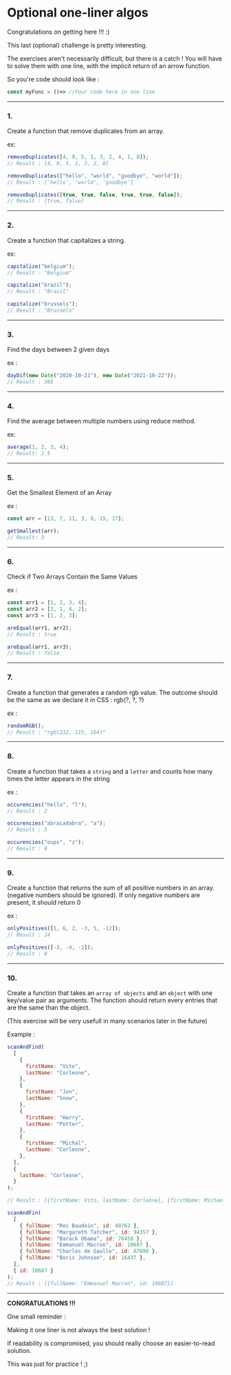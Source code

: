 # Optional one-liner algos

Congratulations on getting here !!! :)

This last (optional) challenge is pretty interesting.

The exercises aren't necessarily difficult, but there is a catch ! You will have to solve them with one line, with the implicit return of an arrow function.

So you're code should look like :

```js
const myFunc = ()=> //Your code here in one line
```

---

### 1.

Create a function that remove duplicates from an array.

ex:

```js
removeDuplicates([4, 9, 5, 1, 3, 2, 4, 1, 8]);
// Result : [4, 9, 5, 1, 3, 2, 8]

removeDuplicates(["hello", "world", "goodbye", "world"]);
// Result : ['hello', 'world', 'goodbye']

removeDuplicates([true, true, false, true, true, false]);
// Result : [true, false]
```

---

### 2.

Create a function that capitalizes a string.

ex:

```js
capitalize("belgium");
// Result : "Belgium"

capitalize("brazil");
// Result : "Brazil"

capitalize("brussels");
// Result : "Brussels"
```

---

### 3.

Find the days between 2 given days

ex :

```js
dayDif(new Date("2020-10-21"), new Date("2021-10-22"));
// Result : 366
```

---

### 4.

Find the average between multiple numbers using reduce method.

ex:

```js
average(1, 2, 3, 4);
// Result: 2.5
```

---

### 5.

Get the Smallest Element of an Array

ex :

```js
const arr = [13, 7, 11, 3, 9, 15, 17];

getSmallest(arr);
// Result: 3
```

---

### 6.

Check if Two Arrays Contain the Same Values

ex :

```js
const arr1 = [1, 2, 3, 4];
const arr2 = [3, 1, 4, 2];
const arr3 = [1, 2, 3];

areEqual(arr1, arr2);
// Result : true

areEqual(arr1, arr3);
// Result : false
```

---

### 7.

Create a function that generates a random rgb value. The outcome should be the same as we declare it in CSS : rgb(?, ?, ?)

ex :

```js
randomRGB();
// Result : "rgb(232, 115, 164)"
```

---

### 8.

Create a function that takes a `string` and a `letter` and counts how many times the letter appears in the string

ex :

```js
occurencies("hello", "l");
// Result : 2

occurencies("abracadabra", "a");
// Result : 5

occurencies("oups", "z");
// Result : 0
```

---

### 9.

Create a function that returns the sum of all positive numbers in an array. (negative numbers should be ignored).
If only negative numbers are present, it should return 0

ex :

```js
onlyPositives([1, 6, 2, -3, 5, -12]);
// Result : 14

onlyPositives([-3, -4, -2]);
// Result : 0
```

---

### 10.

Create a function that takes an `array of objects` and an `object` with one key/value pair as arguments.
The function should return every entries that are the same than the object.

(This exercise will be very usefull in many scenarios later in the future)

Example :

```js
scanAndFind(
  [
    {
      firstName: "Vito",
      lastName: "Corleone",
    },
    {
      firstName: "Jon",
      lastName: "Snow",
    },
    {
      firstName: "Harry",
      lastName: "Potter",
    },
    {
      firstName: "Michal",
      lastName: "Corleone",
    },
  ],
  {
    lastName: "Corleone",
  }
);

// Result : [{firstName: Vito, lastName: Corleone}, {firstName: Michael, lastName: Corleone}]

scanAndFin(
  [
    { fullName: "Roi Baudoin", id: 49762 },
    { fullName: "Margareth Tatcher", id: 94357 },
    { fullName: "Barack Obama", id: 76458 },
    { fullName: "Emmanuel Macron", id: 10687 },
    { fullName: "Charles de Gaulle", id: 67098 },
    { fullName: "Boris Johnson", id: 16437 },
  ],
  { id: 10687 }
);
// Result : [{fullName: "Emmanuel Macron", id: 10687}]
```

---

**CONGRATULATIONS !!!**

One small reminder :

Making it one liner is not always the best solution !

If readability is compromised, you should really choose an easier-to-read solution.

This was just for practice ! ;)
